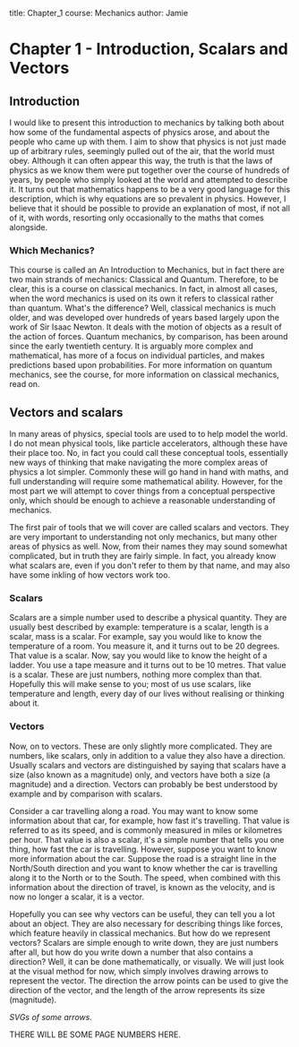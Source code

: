 title: Chapter_1
course: Mechanics
author: Jamie

Chapter 1 - Introduction, Scalars and Vectors
=============================================

## Introduction

I would like to present this introduction to mechanics by talking both about how some of the fundamental aspects of physics arose, and about the people who came up with them. I aim to show that physics is not just made up of arbitrary rules, seemingly pulled out of the air, that the world must obey. Although it can often appear this way, the truth is that the laws of physics as we know them were put together over the course of hundreds of years, by people who simply looked at the world and attempted to describe it. It turns out that mathematics happens to be a very good language for this description, which is why equations are so prevalent in physics. However, I believe that it should be possible to provide an explanation of most, if not all of it, with words, resorting only occasionally to the maths that comes alongside.

### Which Mechanics?

This course is called an An Introduction to Mechanics, but in fact there are two main strands of mechanics: Classical and Quantum. Therefore, to be clear, this is a course on classical mechanics. In fact, in almost all cases, when the word mechanics is used on its own it refers to classical rather than quantum. What's the difference? Well, classical mechanics is much older, and was developed over hundreds of years based largely upon the work of Sir Isaac Newton. It deals with the motion of objects as a result of the action of forces. Quantum mechanics, by comparison, has been around since the early twentieth century. It is arguably more complex and mathematical, has more of a focus on individual particles, and makes predictions based upon probabilities. For more information on quantum mechanics, see the course, for more information on classical mechanics, read on.


## Vectors and scalars

In many areas of physics, special tools are used to to help model the world. I do not mean physical tools, like particle accelerators, although these have their place too. No, in fact you could call these conceptual tools, essentially new ways of thinking that make navigating the more complex areas of physics a lot simpler. Commonly these will go hand in hand with maths, and full understanding will require some mathematical ability. However, for the most part we will attempt to cover things from a conceptual perspective only, which should be enough to achieve a reasonable understanding of mechanics.

The first pair of tools that we will cover are called scalars and vectors. They are very important to understanding not only mechanics, but many other areas of physics as well. Now, from their names they may sound somewhat complicated, but in truth they are fairly simple. In fact, you already know what scalars are, even if you don't refer to them by that name, and may also have some inkling of how vectors work too.

### Scalars

Scalars are a simple number used to describe a physical quantity. They are usually best described by example: temperature is a scalar, length is a scalar, mass is a scalar. For example, say you would like to know the temperature of a room. You measure it, and it turns out to be 20 degrees. That value is a scalar. Now, say you would like to know the height of a ladder. You use a tape measure and it turns out to be 10 metres. That value is a scalar.  These are just numbers, nothing more complex than that. Hopefully this will make sense to you; most of us use scalars, like temperature and length, every day of our lives without realising or thinking about it.

### Vectors

Now, on to vectors. These are only slightly more complicated. They are numbers, like scalars, only in addition to a value they also have a direction. Usually scalars and vectors are distinguished by saying that scalars have a size (also known as a magnitude) only, and vectors have both a size (a magnitude) and a direction. Vectors can probably be best understood by example and by comparison with scalars.

Consider a car travelling along a road. You may want to know some information about that car, for example, how fast it's travelling. That value is referred to as its speed, and is commonly measured in miles or kilometres per hour. That value is also a scalar, it's a simple number that tells you one thing, how fast the car is travelling. However, suppose you want to know more information about the car. Suppose the road is a straight line in the North/South direction and you want to know whether the car is travelling along it to the North or to the South. The speed, when combined with this information about the direction of travel, is known as the velocity, and is now no longer a scalar, it is a vector. 

Hopefully you can see why vectors can be useful, they can tell you a lot about an object. They are also necessary for describing things like forces, which feature heavily in classical mechanics. But how do we represent vectors? Scalars are simple enough to write down, they are just numbers after all, but how do you write down a number that also contains a direction? Well, it can be done mathematically, or visually. We will just look at the visual method for now, which simply involves drawing arrows to represent the vector. The direction the arrow points can be used to give the direction of the vector, and the length of the arrow represents its size (magnitude).

*SVGs of some arrows.*

THERE WILL BE SOME PAGE NUMBERS HERE.